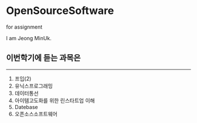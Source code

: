 # OpenSourceSoftware
for assignment


I am Jeong MinUk.

이번학기에 듣는 과목은 
------------
------------
1. 프입(2)
2. 유닉스프로그래밍
3. 데이터통선
4. 아이템고도화를 위한 린스타트업 이해
5. Datebase
6. 오픈소스소프트웨어